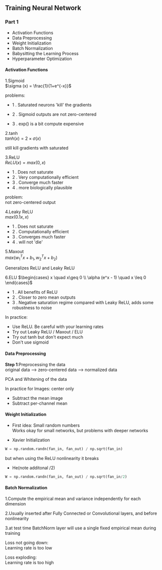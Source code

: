 ## Training Neural Network

### Part 1
- Activation Functions
- Data Preprocessing
- Weight Initialization
- Batch Normalization
- Babysitting the Learning Process
- Hyperparameter Optimization

#### Activation Functions
1.Sigmoid  
$\sigma (x) = \frac{1}{1+e^{-x}}$

problems:  
 - 1 . Saturated neurons 'kill' the gradients

 - 2 . Sigmoid outputs are not zero-centered

 - 3 . exp() is a bit compute expensive

2.tanh  
$tanh(x) = 2 \times \sigma (x)$

still kill gradients with saturated

3.ReLU  
$ReLU(x) = max(0, x)$

 - 1 . Does not saturate
 - 2 . Very computationally efficient
 - 3 . Converge much faster
 - 4 . more biologically plausible

problem:  
not zero-centered output

4.Leaky ReLU  
$max(0.1x, x)$
 - 1 . Does not saturate
 - 2 . Computationally efficient
 - 3 . Converges much faster
 - 4 . will not 'die'

5.Maxout  
$max(w_1^T x + b_1, w_2^T x + b_2)$

Generalizes ReLU and Leaky ReLU

6.ELU
$\begin{cases} x \quad x\geq 0 \\ \alpha (e^x - 1) \quad x \leq 0 \end{cases}$

 - 1 . All benefits of ReLU
 - 2 . Closer to zero mean outputs
 - 3 . Negative saturation regime compared with Leaky ReLU, adds some robustness to noise

In practice:
- Use ReLU. Be careful with your learning rates  
- Try out Leaky ReLU / Maxout / ELU  
- Try out tanh but don't expect much
- Don't use sigmoid

#### Data Preprocessing

**Step 1**:Preprocessing the data  
original data --> zero-centered data --> normalized data

PCA and Whitening of the data  

In practice for Images: center only  
- Subtract the mean image
- Subtract per-channel mean

#### Weight Initialization
- First idea: Small random numbers  
Works okay for small networks, but problems with deeper networks

- Xavier Initialization  
```python
W = np.random.randn(fan_in, fan_out) / np.sqrt(fan_in)
```
but when using the ReLU nonlinearity it breaks

- He(note additonal /2)  
```python
W = np.random.randn(fan_in, fan_out) / np.sqrt(fan_in/2)
```

#### Batch Normalization
1.Compute the empirical mean and variance independently for each dimension

2.Usually inserted after Fully Connected or Convolutional layers, and before nonlinearity

3.at test time BatchNorm layer will use a single fixed empirical mean during training

Loss not going down:  
Learning rate is too low

Loss exploding:  
Learning rate is too high
